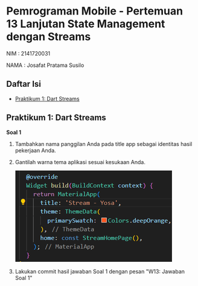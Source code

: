 # Pemrograman Mobile - Pertemuan 13 Lanjutan State Management dengan Streams

NIM :  2141720031

NAMA : Josafat Pratama Susilo

## Daftar Isi

- [Praktikum 1: Dart Streams](#praktikum-1-dart-streams)

## Praktikum 1: Dart Streams

**Soal 1**

1. Tambahkan nama panggilan Anda pada title app sebagai identitas hasil pekerjaan Anda.

2. Gantilah warna tema aplikasi sesuai kesukaan Anda.

    ![Praktikum 1 Soal 1](docs/praktikum_1_soal1.png)

3. Lakukan commit hasil jawaban Soal 1 dengan pesan "W13: Jawaban Soal 1"